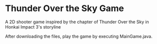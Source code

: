 # Thunder Over the Sky Game
A 2D shooter game inspired by the chapter of Thunder Over the Sky in Honkai Impact 3's storyline

After downloading the files, play the game by executing MainGame.java.
